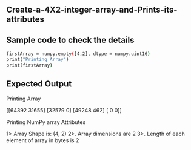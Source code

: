 ## Create-a-4X2-integer-array-and-Prints-its-attributes
## Sample code to check the details
```sh
firstArray = numpy.empty([4,2], dtype = numpy.uint16) 
print("Printing Array")
print(firstArray) 
```
## Expected Output
Printing Array

[[64392 31655]
 [32579     0]
 [49248   462]
 [    0     0]]

Printing NumPy array Attributes

1> Array Shape is:  (4, 2)
2>. Array dimensions are  2
3>. Length of each element of array in bytes is  2
